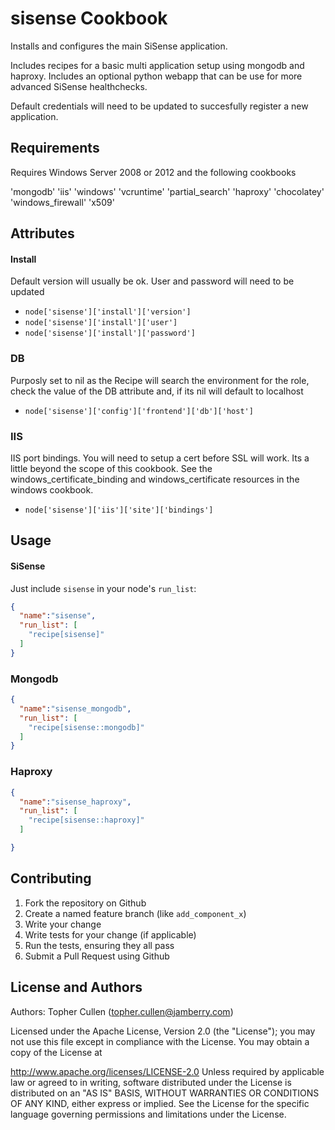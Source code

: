 sisense Cookbook
================
Installs and configures the main SiSense application. 

Includes recipes for a basic multi application setup using mongodb and haproxy. 
Includes an optional python webapp that can be use for more advanced SiSense healthchecks. 

Default credentials will need to be updated to succesfully register a new application.

Requirements
------------
Requires Windows Server 2008 or 2012 and the following cookbooks

'mongodb'
'iis'
'windows'
'vcruntime'
'partial_search'
'haproxy'
'chocolatey'
'windows_firewall'
'x509'


Attributes
----------

#### Install
Default version will usually be ok. User and password will need to be updated
 * `node['sisense']['install']['version']`
 * `node['sisense']['install']['user']`
 * `node['sisense']['install']['password']`

### DB
Purposly set to nil as the Recipe will search the environment for the role, check the value of the DB attribute and, if its nil will default to localhost
 * `node['sisense']['config']['frontend']['db']['host']`

### IIS
IIS port bindings. You will need to setup a cert before SSL will work. Its a little beyond the scope of this cookbook. See the windows_certificate_binding and windows_certificate resources in the windows cookbook.
 * `node['sisense']['iis']['site']['bindings']`

Usage
-----
#### SiSense
Just include `sisense` in your node's `run_list`:


```json
{
  "name":"sisense",
  "run_list": [
    "recipe[sisense]"
  ]
}
```

### Mongodb
```json
{
  "name":"sisense_mongodb",
  "run_list": [
    "recipe[sisense::mongodb]"
  ]
}
```

### Haproxy
```json
{
  "name":"sisense_haproxy",
  "run_list": [
    "recipe[sisense::haproxy]"
  ]

}
```

Contributing
------------
1. Fork the repository on Github
2. Create a named feature branch (like `add_component_x`)
3. Write your change
4. Write tests for your change (if applicable)
5. Run the tests, ensuring they all pass
6. Submit a Pull Request using Github

License and Authors
-------------------
Authors: Topher Cullen (topher.cullen@jamberry.com)

Licensed under the Apache License, Version 2.0 (the "License"); you may not use this file except in compliance with the License. You may obtain a copy of the License at

http://www.apache.org/licenses/LICENSE-2.0
Unless required by applicable law or agreed to in writing, software distributed under the License is distributed on an "AS IS" BASIS, WITHOUT WARRANTIES OR CONDITIONS OF ANY KIND, either express or implied. See the License for the specific language governing permissions and limitations under the License.
